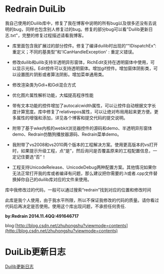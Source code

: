 # Redrain DuiLib
我自己使用的Duilib库中，修复了我在博客中说明的所有bug以及很多还没有去说明的bug，同样也包含别人修复过的bug。修复的部分bug可以看"Duilib更新日志.txt"，完整的修复过程描述请看我博客。

- 库里面包含我扩展过的部分控件。修复了编译duilib时出现的““IDispatchEx”: 重定义；不同的基类型”和'ICanHandleException' : 重定义错误。

- 修改duilib和uilib支持半透明异形窗体，RichEdit支持在透明窗体中使用，可以显示光标。Edit控件可以支持透明窗体。增加gif控件。增加窗体阴影类，可以设置图片阴影或者算法阴影。增加菜单通用类。

- 修改渲染类为Gdi+和Gdi混合方式

- 优化图片属性解析功能，大幅提高程序性能

- 带有文本功能的控件增加了autocalcwidth属性，可以让控件自动根据文字长度计算宽度。库中修复了relativepos属性，可以让绝对布局用起来更方便。更多属性的增强和添加，详见各个博客和提交代码的提交说明。

- 附带了基于wke内核的webkit浏览器控件的源码和demo、半透明异形窗体demo、Redrain仿酷狗播放器源码、Redrain菜单demo。

- 我附带了vs2008和vs2010两个版本的工程解决方案。使用更高版本的vs打开时，如果提示升级工程，点“是”，然后询问是否覆盖原来的工程配置信息，一定记住要选“否”！  

- 工程支持UnicodeRelease、UnicodeDebug两种配置方案。其他情况如果你无法正常打开我的库或者编译有问题，那么建议把你需要的.h或者.cpp文件替换掉你自己的duilib库对应的文件来使用。

库中我修改过的代码，一般可以通过搜索“redrain”找到对应的位置和修改时间

此库是我个人使用，由于我水平所限，所以不保证我修改的代码的质量。请你看过代码后再决定是否使用。使用这个库出现问题，不承担任何责任.

**by:Redrain  2014.11.4QQ:491646717**

blog:[http://blog.csdn.net/zhuhongshu?viewmode=contents](http://blog.csdn.net/zhuhongshu?viewmode=contents)

# DuiLib更新日志
[Duilib更新日志](./Duilib更新日志.txt)